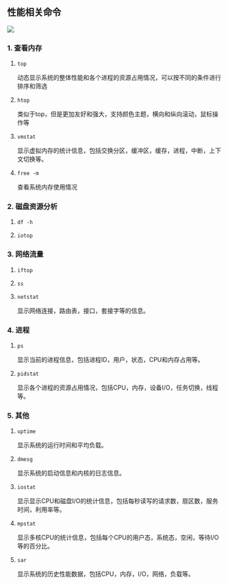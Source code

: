 ## 性能相关命令

![](https://i-blog.csdnimg.cn/blog_migrate/bf2f51c61fb15242e5d79c985d104629.png)

### 1. 查看内存

1. `top`

    动态显示系统的整体性能和各个进程的资源占用情况，可以按不同的条件进行排序和筛选

2. `htop`

    类似于top，但是更加友好和强大，支持颜色主题，横向和纵向滚动，鼠标操作等

3. `vmstat`

    显示虚拟内存的统计信息，包括交换分区，缓冲区，缓存，进程，中断，上下文切换等。

4. `free -m`

    查看系统内存使用情况

### 2. 磁盘资源分析

1. `df -h`

2. `iotop`

### 3. 网络流量

1. `iftop`

2. `ss`

3. `netstat`

    显示网络连接，路由表，接口，套接字等的信息。

### 4. 进程

1. `ps`

    显示当前的进程信息，包括进程ID，用户，状态，CPU和内存占用等。

2. `pidstat`

    显示各个进程的资源占用情况，包括CPU，内存，设备I/O，任务切换，线程等。

### 5. 其他

1. `uptime`

    显示系统的运行时间和平均负载。

2. `dmesg`
    
    显示系统的启动信息和内核的日志信息。

3. `iostat`

    显示显示CPU和磁盘I/O的统计信息，包括每秒读写的请求数，扇区数，服务时间，利用率等。

4. `mpstat`

    显示多核CPU的统计信息，包括每个CPU的用户态，系统态，空闲，等待I/O等的百分比。

5. `sar`

    显示系统的历史性能数据，包括CPU，内存，I/O，网络，负载等。
